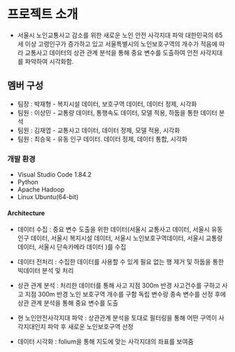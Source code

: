 # 프로젝트 소개

- 서울시 노인교통사고 감소를 위한 새로운 노인 안전 사각지대 파악
대한민국의 65세 이상 고령인구가 증가하고 있고 서울특별시의 노인보호구역의 개수가 적음에 따라 
교통사고 데이터의 상관 관계 분석을 통해 중요 변수를 도출하여 안전 사각지대를 파악하여 시각화함.

## 멤버 구성
- 팀장 : 박재형 - 복지시설 데이터, 보호구역 데이터, 데이터 정제, 시각화
- 팀원 : 이상민 - 교통량 데이터, 통행속도 데이터, 모델 적용, 하둡을 통한 데이터 분석
- 팀원 : 김재엽 - 교통사고 데이터, 데이터 정제, 모델 적용, 시각화
- 팀원 : 최승욱 - 유동 인구 데이터. 데이터 정제, 데이터 통합, 시각화

### 개발 환경
- Visual Studio Code 1.84.2
- Python
- Apache Hadoop
- Linux Ubuntu(64-bit)

#### Architecture
- 데이터 수집 : 중요 변수 도출을 위한 데이터(서울시 교통사고 데이터, 서울시 유동인구 데이터, 서울시 복지시설 데이터, 
서울시 노인보호구역데이터, 서울시 교통량 데이터, 서울시 단속카메라 데이터 )를 수집

- 데이터 전처리 : 수집한 데이터를 사용할 수 있게 필요 없는 행 제거 및 하둡을 통한 빅데이터 분석 및 처리

- 상관 관계 분석 : 처리한 데이터를 통해 사고 지점 300m 반경 사고건수를 구하고 사고 지점 300m 반경 노인 보호구역 개수를 구함
독립 변수랑 종속 변수를 선정 후에 상관 관계 분석을 통해 중요 변수를 도출

- 현 노인안전사각지대 파악 : 상관관계 분석을 토대로 필터링을 통해 
어떤 구역이 사각지대인지 파악 후 새로운 노인보호구역 선정 

- 데이터 시각화 : folium을 통해 지도에 맞는 사각지대의 좌표를 보여줌
